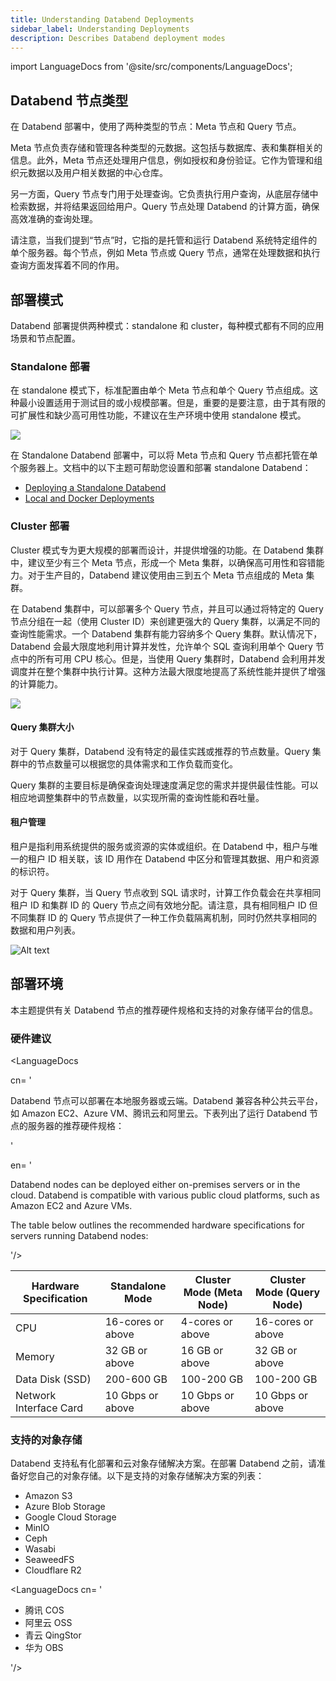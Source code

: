 ```yaml
---
title: Understanding Databend Deployments
sidebar_label: Understanding Deployments
description: Describes Databend deployment modes
---
```


import LanguageDocs from '@site/src/components/LanguageDocs';

## Databend 节点类型

在 Databend 部署中，使用了两种类型的节点：Meta 节点和 Query 节点。

Meta 节点负责存储和管理各种类型的元数据。这包括与数据库、表和集群相关的信息。此外，Meta 节点还处理用户信息，例如授权和身份验证。它作为管理和组织元数据以及用户相关数据的中心仓库。

另一方面，Query 节点专门用于处理查询。它负责执行用户查询，从底层存储中检索数据，并将结果返回给用户。Query 节点处理 Databend 的计算方面，确保高效准确的查询处理。

请注意，当我们提到“节点”时，它指的是托管和运行 Databend 系统特定组件的单个服务器。每个节点，例如 Meta 节点或 Query 节点，通常在处理数据和执行查询方面发挥着不同的作用。

## 部署模式

Databend 部署提供两种模式：standalone 和 cluster，每种模式都有不同的应用场景和节点配置。

### Standalone 部署

在 standalone 模式下，标准配置由单个 Meta 节点和单个 Query 节点组成。这种最小设置适用于测试目的或小规模部署。但是，重要的是要注意，由于其有限的可扩展性和缺少高可用性功能，不建议在生产环境中使用 standalone 模式。

<img src="/img/deploy/deploy-standalone-arch.png"/>

在 Standalone Databend 部署中，可以将 Meta 节点和 Query 节点都托管在单个服务器上。文档中的以下主题可帮助您设置和部署 standalone Databend：

- [Deploying a Standalone Databend](01-non-production/01-deploying-databend.md)
- [Local and Docker Deployments](01-non-production/00-deploying-local.md)

### Cluster 部署

Cluster 模式专为更大规模的部署而设计，并提供增强的功能。在 Databend 集群中，建议至少有三个 Meta 节点，形成一个 Meta 集群，以确保高可用性和容错能力。对于生产目的，Databend 建议使用由三到五个 Meta 节点组成的 Meta 集群。

在 Databend 集群中，可以部署多个 Query 节点，并且可以通过将特定的 Query 节点分组在一起（使用 Cluster ID）来创建更强大的 Query 集群，以满足不同的查询性能需求。一个 Databend 集群有能力容纳多个 Query 集群。默认情况下，Databend 会最大限度地利用计算并发性，允许单个 SQL 查询利用单个 Query 节点中的所有可用 CPU 核心。但是，当使用 Query 集群时，Databend 会利用并发调度并在整个集群中执行计算。这种方法最大限度地提高了系统性能并提供了增强的计算能力。

<img src="/img/deploy/deploy-cluster-arch.png"/>

#### Query 集群大小

对于 Query 集群，Databend 没有特定的最佳实践或推荐的节点数量。Query 集群中的节点数量可以根据您的具体需求和工作负载而变化。

Query 集群的主要目标是确保查询处理速度满足您的需求并提供最佳性能。可以相应地调整集群中的节点数量，以实现所需的查询性能和吞吐量。

#### 租户管理

租户是指利用系统提供的服务或资源的实体或组织。在 Databend 中，租户与唯一的租户 ID 相关联，该 ID 用作在 Databend 中区分和管理其数据、用户和资源的标识符。

对于 Query 集群，当 Query 节点收到 SQL 请求时，计算工作负载会在共享相同租户 ID 和集群 ID 的 Query 节点之间有效地分配。请注意，具有相同租户 ID 但不同集群 ID 的 Query 节点提供了一种工作负载隔离机制，同时仍然共享相同的数据和用户列表。

![Alt text](/img/deploy/tenantid.PNG)

## 部署环境

本主题提供有关 Databend 节点的推荐硬件规格和支持的对象存储平台的信息。

### 硬件建议

<LanguageDocs

cn=
'

Databend 节点可以部署在本地服务器或云端。Databend 兼容各种公共云平台，如 Amazon EC2、Azure VM、腾讯云和阿里云。下表列出了运行 Databend 节点的服务器的推荐硬件规格：

'

en=
'

Databend nodes can be deployed either on-premises servers or in the cloud. Databend is compatible with various public cloud platforms, such as Amazon EC2 and Azure VMs.

The table below outlines the recommended hardware specifications for servers running Databend nodes:

'/>

| Hardware Specification | Standalone Mode   | Cluster Mode (Meta Node) | Cluster Mode (Query Node) |
| ---------------------- | ----------------- | ------------------------ | ------------------------- |
| CPU                    | 16-cores or above | 4-cores or above         | 16-cores or above         |
| Memory                 | 32 GB or above    | 16 GB or above           | 32 GB or above            |
| Data Disk (SSD)        | 200-600 GB        | 100-200 GB               | 100-200 GB                |
| Network Interface Card | 10 Gbps or above  | 10 Gbps or above         | 10 Gbps or above          |

### 支持的对象存储

Databend 支持私有化部署和云对象存储解决方案。在部署 Databend 之前，请准备好您自己的对象存储。以下是支持的对象存储解决方案的列表：

- Amazon S3
- Azure Blob Storage
- Google Cloud Storage
- MinIO
- Ceph
- Wasabi
- SeaweedFS
- Cloudflare R2

<LanguageDocs
cn=
'

- 腾讯 COS
- 阿里云 OSS
- 青云 QingStor
- 华为 OBS

'/>